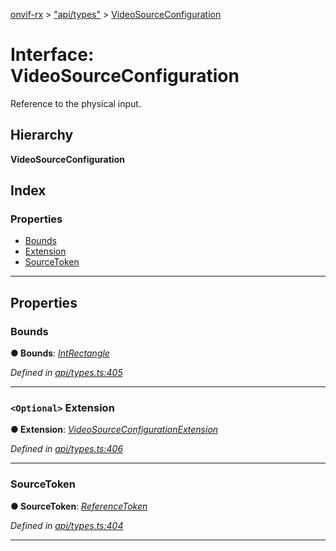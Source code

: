 [onvif-rx](../README.md) > ["api/types"](../modules/_api_types_.md) > [VideoSourceConfiguration](../interfaces/_api_types_.videosourceconfiguration.md)

# Interface: VideoSourceConfiguration

Reference to the physical input.

## Hierarchy

**VideoSourceConfiguration**

## Index

### Properties

* [Bounds](_api_types_.videosourceconfiguration.md#bounds)
* [Extension](_api_types_.videosourceconfiguration.md#extension)
* [SourceToken](_api_types_.videosourceconfiguration.md#sourcetoken)

---

## Properties

<a id="bounds"></a>

###  Bounds

**● Bounds**: *[IntRectangle](_api_types_.intrectangle.md)*

*Defined in [api/types.ts:405](https://github.com/patrickmichalina/onvif-rx/blob/034e4d6/src/api/types.ts#L405)*

___
<a id="extension"></a>

### `<Optional>` Extension

**● Extension**: *[VideoSourceConfigurationExtension](_api_types_.videosourceconfigurationextension.md)*

*Defined in [api/types.ts:406](https://github.com/patrickmichalina/onvif-rx/blob/034e4d6/src/api/types.ts#L406)*

___
<a id="sourcetoken"></a>

###  SourceToken

**● SourceToken**: *[ReferenceToken](../modules/_api_types_.md#referencetoken)*

*Defined in [api/types.ts:404](https://github.com/patrickmichalina/onvif-rx/blob/034e4d6/src/api/types.ts#L404)*

___

